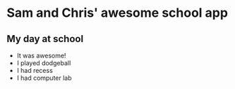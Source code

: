 # Sam and Chris' awesome school app

## My day at school

- It was awesome!
- I played dodgeball
- I had recess
- I had computer lab
